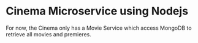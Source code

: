 # Cinema Microservice using Nodejs

For now, the Cinema only has a Movie Service which access MongoDB to retrieve all movies and premieres.